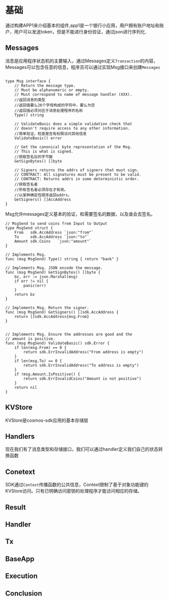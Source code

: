 # 基础

通过构建APP1来介绍基本的组件,app1是一个银行小应用，用户拥有账户地址和账户，用户可以发送token，但是不能进行身份验证，通过json进行序列化.

## Messages

消息是应用程序状态机的主要输入，通过Messages定义`Transaction`的内容，Messages可以包含任意的信息，程序员可以通过实现Msg接口来创建`Messages`

```golang

type Msg interface {
    // Return the message type.
    // Must be alphanumeric or empty.
    // Must correspond to name of message handler (XXX).
    //返回消息的类型
    //返回值要么26个字母构成的字符中，要么为空
    //返回值必须对应于消息处理程序的名称
    Type() string

    // ValidateBasic does a simple validation check that
    // doesn't require access to any other information.
    //简单验证，检查是否有权限访问其他信息
    ValidateBasic() error

    // Get the canonical byte representation of the Msg.
    // This is what is signed.
    //获取签名后的字节数
    GetSignBytes() []byte

    // Signers returns the addrs of signers that must sign.
    // CONTRACT: All signatures must be present to be valid.
    // CONTRACT: Returns addrs in some deterministic order.
    //获取签名者
    //所有签名者必须存在才有效。
    //以某种确定性顺序返回addrs。
    GetSigners() []AccAddress
}
```
Msg允许messages定义基本的验证，和需要签名的数据，以及谁会去签名。

```golang
// MsgSend to send coins from Input to Output
type MsgSend struct {
	From   sdk.AccAddress `json:"from"`
	To     sdk.AccAddress `json:"to"`
	Amount sdk.Coins   `json:"amount"`
}

// Implements Msg.
func (msg MsgSend) Type() string { return "bank" }

// Implements Msg. JSON encode the message.
func (msg MsgSend) GetSignBytes() []byte {
	bz, err := json.Marshal(msg)
	if err != nil {
		panic(err)
	}
	return bz
}

// Implements Msg. Return the signer.
func (msg MsgSend) GetSigners() []sdk.AccAddress {
	return []sdk.AccAddress{msg.From}
}


// Implements Msg. Ensure the addresses are good and the
// amount is positive.
func (msg MsgSend) ValidateBasic() sdk.Error {
	if len(msg.From) == 0 {
		return sdk.ErrInvalidAddress("From address is empty")
	}
	if len(msg.To) == 0 {
		return sdk.ErrInvalidAddress("To address is empty")
	}
	if !msg.Amount.IsPositive() {
		return sdk.ErrInvalidCoins("Amount is not positive")
	}
	return nil
}
```

## KVStore

KVStore是cosmos-sdk应用的基本存储层


## Handlers

现在我们有了消息类型和存储接口，我们可以通过handler定义我们自己的状态转换函数

## Conetext
SDK通过`Context`传播函数的公共信息，Context限制了基于对象功能键的KVStore访问。只有已明确访问密钥的处理程序才能访问相应的存储。

## Result

## Handler

## Tx

## BaseApp

## Execution

## Conclusion



